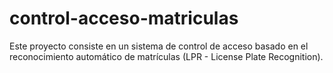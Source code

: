# control-acceso-matriculas
Este proyecto consiste en un sistema de control de acceso basado en el reconocimiento automático de matrículas (LPR - License Plate Recognition).
